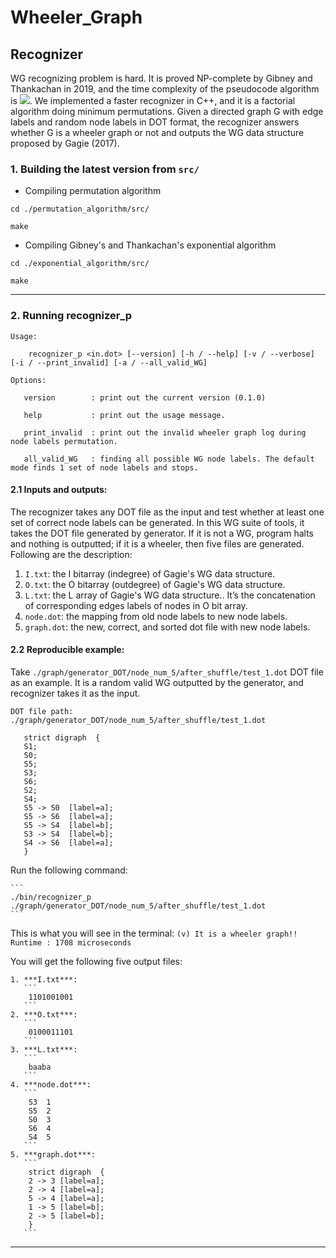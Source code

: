 # Wheeler_Graph

## Recognizer

WG recognizing problem is hard. It is proved NP-complete by Gibney and Thankachan in 2019, and the time complexity of the pseudocode algorithm is <img src="https://render.githubusercontent.com/render/math?math=2^{e \cdot log\sigma  %2B O(n  %2B e)}">.
We implemented a faster recognizer in C++, and it is a factorial algorithm doing minimum permutations. Given a directed graph G with edge labels and random node labels in DOT format, the recognizer answers whether G is a wheeler graph or not and outputs the WG data structure proposed by Gagie (2017). 


### 1. Building the latest version from `src/`

* Compiling permutation algorithm
```
cd ./permutation_algorithm/src/

make
```

* Compiling Gibney's and Thankachan's exponential algorithm
```
cd ./exponential_algorithm/src/

make
```

---

### 2. Running recognizer_p

```
Usage:

	recognizer_p <in.dot> [--version] [-h / --help] [-v / --verbose] [-i / --print_invalid] [-a / --all_valid_WG]

Options:

   version        : print out the current version (0.1.0)
  
   help           : print out the usage message.
                         
   print_invalid  : print out the invalid wheeler graph log during node labels permutation.
                          
   all_valid_WG   : finding all possible WG node labels. The default mode finds 1 set of node labels and stops.
```

#### 2.1 Inputs and outputs:
The recognizer takes any DOT file as the input and test whether at least one set of correct node labels can be generated. In this WG suite of tools, it takes the DOT file generated by generator. If it is not a WG, program halts and nothing is outputted; if it is a wheeler, then five files are generated. Following are the description:

1. `I.txt`:  the I bitarray (indegree) of Gagie's WG data structure.
2. `O.txt`:  the O bitarray (outdegree) of Gagie's WG data structure.
3. `L.txt`:  the L array of Gagie's WG data structure.. It’s the concatenation of corresponding edges labels of nodes in O bit array.
4. `node.dot`: the mapping from old node labels to new node labels.  
5. `graph.dot`: the new, correct, and sorted dot file with new node labels. 


#### 2.2 Reproducible example:

Take `./graph/generator_DOT/node_num_5/after_shuffle/test_1.dot` DOT file as an example. It is a random valid WG outputted by the generator, and recognizer takes it as the input.

```
DOT file path:  ./graph/generator_DOT/node_num_5/after_shuffle/test_1.dot

   strict digraph  {
   S1;
   S0;
   S5;
   S3;
   S6;
   S2;
   S4;
   S5 -> S0  [label=a];
   S5 -> S6  [label=a];
   S5 -> S4  [label=b];
   S3 -> S4  [label=b];
   S4 -> S6  [label=a];
   }
 ```
  
Run the following command:

	```
	./bin/recognizer_p  ./graph/generator_DOT/node_num_5/after_shuffle/test_1.dot
	```

This is what you will see in the terminal:
	```
	(v) It is a wheeler graph!!
	Runtime : 1708 microseconds
	```

You will get the following five output files:

	1. ***I.txt***:
	   ```
	    1101001001
	   ```
	2. ***O.txt***:
	   ```
	    0100011101
	   ```
	3. ***L.txt***:
	   ```
	    baaba
	   ```
	4. ***node.dot***:
	   ```
	    S3	1
	    S5	2
	    S0	3
	    S6	4
	    S4	5
	   ```
	5. ***graph.dot***:
	   ```
	    strict digraph  {
	    2 -> 3 [label=a];
	    2 -> 4 [label=a];
	    5 -> 4 [label=a];
	    1 -> 5 [label=b];
	    2 -> 5 [label=b];
	    }
	   ```
---

